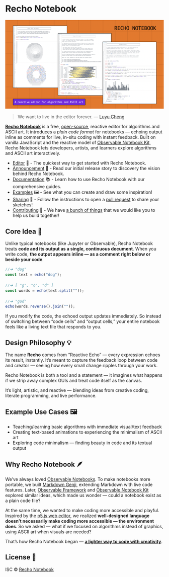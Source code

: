 # Recho Notebook

![preview](./img/preview.png)

> We want to live in the editor forever. — [Luyu Cheng](https://luyu.computer/)

[**Recho Notebook**](https://recho.dev/notebook) is a free, [open-source](/LICENCE), reactive editor for algorithms and ASCII art. It introduces a _plain code format_ for notebooks — echoing output inline as comments for live, in-situ coding with instant feedback. Built on vanilla JavaScript and the reactive model of [Observable Notebook Kit](https://observablehq.com/notebook-kit/), Recho Notebook lets developers, artists, and learners explore algorithms and ASCII art interactively.

- [Editor](https://recho.dev/notebook) 📝 - The quickest way to get started with Recho Notebook.
- [Announcement](https://medium.com/@subairui/a-lighter-way-to-code-with-creativity-8c0ac739aa6f) 📢 - Read our initial release story to discovery the vision behind Recho Notebook.
- [Documentation](https://recho.dev/notebook/docs/introduction) 📚 - Learn how to use Recho Notebook with our comprehensive guides.
- [Examples](https://recho.dev/notebook/examples) 🖼️ - See what you can create and draw some inspiration!
- [Sharing](/CONTRIBUTING.md#sharing-examples) 🎨 - Follow the instructions to open a [pull request](https://github.com/recho-dev/notebook/new/main/app/examples) to share your sketches!
- [Contributing](/CONTRIBUTING.md) 🙏 - We have [a bunch of things](https://github.com/recho-dev/notebook/issues) that we would like you to help us build together!

## Core Idea 🧠

Unlike typical notebooks (like Jupyter or Observable), Recho Notebook treats **code and its output as a single, continuous document**. When you write code, **the output appears inline — as a comment right below or beside your code**.

```js
//➜ "dog"
const text = echo("dog");

//➜ [ "g", "o", "d" ]
const words = echo(text.split(""));

//➜ "god"
echo(words.reverse().join(""));
```

If you modify the code, the echoed output updates immediately. So instead of switching between “code cells” and “output cells,” your entire notebook feels like a living text file that responds to you.

## Design Philosophy 💡

The name **Recho** comes from “Reactive Echo” — every expression echoes its result, instantly. It’s meant to capture the feedback loop between code and creator — seeing how every small change ripples through your work.

Recho Notebook is both a tool and a statement — it imagines what happens if we strip away complex GUIs and treat code itself as the canvas.

It’s light, artistic, and reactive — blending ideas from creative coding, literate programming, and live performance.

## Example Use Cases 🖼️

- Teaching/learning basic algorithms with immediate visual/text feedback
- Creating text-based animations to experiencing the minimalism of ASCII art
- Exploring code minimalism — finding beauty in code and its textual output

## Why Recho Notebook 🪶

We’ve always loved [Observable Notebooks](https://observablehq.com/). To make notebooks more portable, we built [Markdown Genji](https://genji-md.dev/), extending Markdown with live code features. Later, [Observable Framework](https://observablehq.com/framework) and [Observable Notebook Kit](https://observablehq.com/notebook-kit/) explored similar ideas, which made us wonder — could a notebook exist as a plain code file?

At the same time, we wanted to make coding more accessible and playful. Inspired by the [p5.js web editor](https://editor.p5js.org/), we realized **well-designed language doesn’t necessarily make coding more accessible — the environment does**. So we asked — what if we focused on algorithms instead of graphics, using ASCII art when visuals are needed?

That’s how Recho Notebook began — **[a lighter way to code with creativity](https://medium.com/@subairui/a-lighter-way-to-code-with-creativity-8c0ac739aa6f)**.

## License 📄

ISC © [Recho Notebook](https://github.com/recho-dev)
